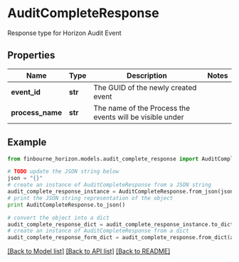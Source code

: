 # AuditCompleteResponse

Response type for Horizon Audit Event

## Properties
Name | Type | Description | Notes
------------ | ------------- | ------------- | -------------
**event_id** | **str** | The GUID of the newly created event | 
**process_name** | **str** | The name of the Process the events will be visible under | 

## Example

```python
from finbourne_horizon.models.audit_complete_response import AuditCompleteResponse

# TODO update the JSON string below
json = "{}"
# create an instance of AuditCompleteResponse from a JSON string
audit_complete_response_instance = AuditCompleteResponse.from_json(json)
# print the JSON string representation of the object
print AuditCompleteResponse.to_json()

# convert the object into a dict
audit_complete_response_dict = audit_complete_response_instance.to_dict()
# create an instance of AuditCompleteResponse from a dict
audit_complete_response_form_dict = audit_complete_response.from_dict(audit_complete_response_dict)
```
[[Back to Model list]](../README.md#documentation-for-models) [[Back to API list]](../README.md#documentation-for-api-endpoints) [[Back to README]](../README.md)


